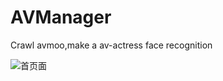 # AVManager
 Crawl avmoo,make a av-actress face recognition


![首页面](clinet/src/img/movie.png "首页面")
